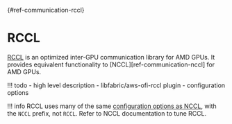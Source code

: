 [](){#ref-communication-rccl}
# RCCL

[RCCL](https://rocmdocs.amd.com/projects/rccl/en/latest/) is an optimized inter-GPU communication library for AMD GPUs.
It provides equivalent functionality to [NCCL][ref-communication-nccl] for AMD GPUs.

!!! todo
    - high level description
    - libfabric/aws-ofi-rccl plugin
    - configuration options

!!! info
    RCCL uses many of the same [configuration options as NCCL](https://docs.nvidia.com/deeplearning/nccl/user-guide/docs/env.html), with the `NCCL` prefix, not `RCCL`.
    Refer to NCCL documentation to tune RCCL.
